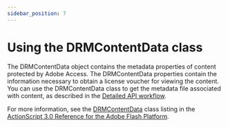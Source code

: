 ```yaml
---
sidebar_position: 7
---
```


# Using the DRMContentData class

The DRMContentData object contains the metadata properties of content protected
by Adobe Access. The DRMContentData properties contain the information necessary
to obtain a license voucher for viewing the content. You can use the
DRMContentData class to get the metadata file associated with content, as
described in the
[Detailed API workflow](./understanding-the-protected-content-workflow.md#detailed-api-workflow).

For more information, see the
[DRMContentData](https://airsdk.dev/reference/actionscript/3.0/flash/net/drm/DRMContentData.html)
class listing in the
[ActionScript 3.0 Reference for the Adobe Flash Platform](https://airsdk.dev/reference/actionscript/3.0/index.html).
